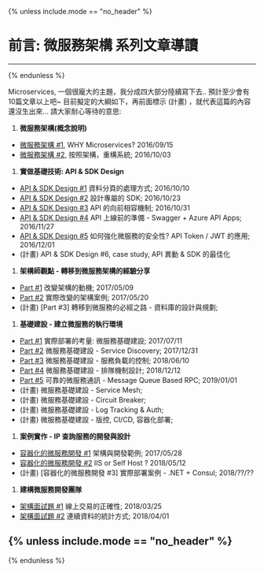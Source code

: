 {% unless include.mode == "no_header" %}
# 前言: 微服務架構 系列文章導讀
-----
{% endunless %}




Microservices, 一個很龐大的主題，我分成四大部分陸續寫下去.. 預計至少會有10篇文章以上吧~
目前擬定的大綱如下，再前面標示 (計畫) ，就代表這篇的內容還沒生出來... 請大家耐心等待的意思:
  
1. **微服務架構(概念說明)**
  - [微服務架構 #1](/2016/09/15/microservice-case-study-01/), WHY Microservices? 2016/09/15
  - [微服務架構 #2](/2016/10/03/microservice2/), 按照架構，重構系統; 2016/10/03
1. **實做基礎技術: API & SDK Design**
  - [API & SDK Design #1](/2016/10/10/microservice3/) 資料分頁的處理方式; 2016/10/10
  - [API & SDK Design #2](/2016/10/23/microservice4/) 設計專屬的 SDK; 2016/10/23
  - [API & SDK Design #3](/2016/10/31/microservice5/) API 的向前相容機制; 2016/10/31
  - [API & SDK Design #4](/2016/11/27/microservice6/) API 上線前的準備 - Swagger + Azure API Apps; 2016/11/27
  - [API & SDK Design #5](/2016/12/01/microservice7-apitoken/) 如何強化微服務的安全性? API Token / JWT 的應用; 2016/12/01
  - (計畫) API & SDK Design #6, case study, API 異動 & SDK 的最佳化
1. **架構師觀點 - 轉移到微服務架構的經驗分享**
  - [Part #1](/2017/04/15/microservice8-case-study/) 改變架構的動機; 2017/05/09
  - [Part #2](/2017/05/20/microservice8-case-study-p2/) 實際改變的架構案例; 2017/05/20
  - (計畫) [Part #3] 轉移到微服務的必經之路 - 資料庫的設計與規劃;
1. **基礎建設 - 建立微服務的執行環境**
  - [Part #1](/2017/07/11/microservice8-case-study-p3/) 實際部署的考量: 微服務基礎建設; 2017/07/11
  - [Part #2](/2017/12/31/microservice9-servicediscovery/) 微服務基礎建設 - Service Discovery; 2017/12/31
  - [Part #3](/2018/06/10/microservice10-throttle/) 微服務基礎建設 - 服務負載的控制; 2018/06/10
  - [Part #4](/2018/12/12/microservice11-lineup/) 微服務基礎建設 - 排隊機制設計; 2018/12/12
  - [Part #5](/2019/01/01/microservice12-mqrpc/) 可靠的微服務通訊 - Message Queue Based RPC; 2019/01/01
  - (計畫) 微服務基礎建設 - Service Mesh;
  - (計畫) 微服務基礎建設 - Circuit Breaker;
  - (計畫) 微服務基礎建設 - Log Tracking & Auth;
  - (計畫) 微服務基礎建設 - 版控, CI/CD, 容器化部署;
1. **案例實作 - IP 查詢服務的開發與設計**
  - [容器化的微服務開發 #1](/2017/05/28/aspnet-msa-labs1/) 架構與開發範例; 2017/05/28
  - [容器化的微服務開發 #2](/2018/05/12/msa-labs2-selfhost/) IIS or Self Host ? 2018/05/12
  - (計畫) [容器化的微服務開發 #3] 實際部署案例 - .NET + Consul; 2018/??/??
1. **建構微服務開發團隊**
  - [架構面試題 #1](/2018/03/25/interview01-transaction/) 線上交易的正確性; 2018/03/25
  - [架構面試題 #2](/2018/04/01/interview02-stream-statistic/) 連續資料的統計方式; 2018/04/01

{% unless include.mode == "no_header" %}
-----
{% endunless %}
